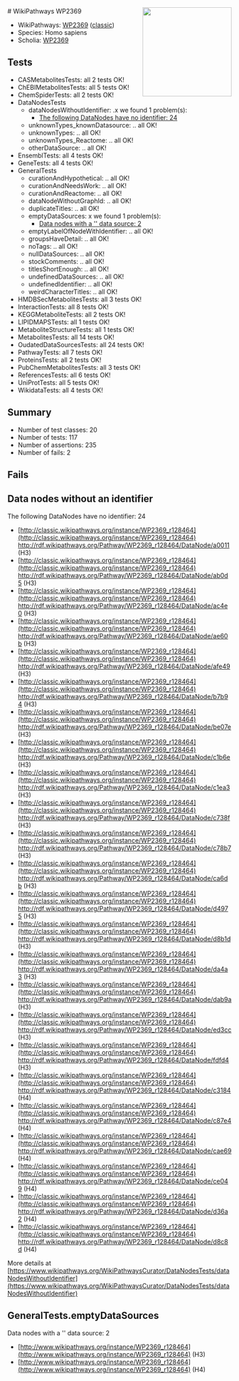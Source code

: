 <img style="float: right; width: 200px" src="https://upload.wikimedia.org/wikipedia/commons/thumb/8/83/Wplogo_with_text_500.png/640px-Wplogo_with_text_500.png" />
# WikiPathways WP2369

* WikiPathways: [WP2369](https://wikipathways.org/pathways/WP2369) ([classic](https://classic.wikipathways.org/instance/WP2369))
* Species: Homo sapiens
* Scholia: [WP2369](https://scholia.toolforge.org/wikipathways/WP2369)
## Tests
* CASMetabolitesTests: all 2 tests OK!
* ChEBIMetabolitesTests: all 5 tests OK!
* ChemSpiderTests: all 2 tests OK!
* DataNodesTests
    * dataNodesWithoutIdentifier: .x we found 1 problem(s):
        * [The following DataNodes have no identifier: 24](#8792c4b3)
    * unknownTypes_knownDatasource: .. all OK!
    * unknownTypes: .. all OK!
    * unknownTypes_Reactome: .. all OK!
    * otherDataSource: .. all OK!
* EnsemblTests: all 4 tests OK!
* GeneTests: all 4 tests OK!
* GeneralTests
    * curationAndHypothetical: .. all OK!
    * curationAndNeedsWork: .. all OK!
    * curationAndReactome: .. all OK!
    * dataNodeWithoutGraphId: .. all OK!
    * duplicateTitles: .. all OK!
    * emptyDataSources: x we found 1 problem(s):
        * [Data nodes with a '' data source: 2](#3d121fcd)
    * emptyLabelOfNodeWithIdentifier: .. all OK!
    * groupsHaveDetail: .. all OK!
    * noTags: .. all OK!
    * nullDataSources: .. all OK!
    * stockComments: .. all OK!
    * titlesShortEnough: .. all OK!
    * undefinedDataSources: .. all OK!
    * undefinedIdentifier: .. all OK!
    * weirdCharacterTitles: .. all OK!
* HMDBSecMetabolitesTests: all 3 tests OK!
* InteractionTests: all 8 tests OK!
* KEGGMetaboliteTests: all 2 tests OK!
* LIPIDMAPSTests: all 1 tests OK!
* MetaboliteStructureTests: all 1 tests OK!
* MetabolitesTests: all 14 tests OK!
* OudatedDataSourcesTests: all 24 tests OK!
* PathwayTests: all 7 tests OK!
* ProteinsTests: all 2 tests OK!
* PubChemMetabolitesTests: all 3 tests OK!
* ReferencesTests: all 6 tests OK!
* UniProtTests: all 5 tests OK!
* WikidataTests: all 4 tests OK!


## Summary

* Number of test classes: 20
* Number of tests: 117
* Number of assertions: 235
* Number of fails: 2

## Fails

<a name="8792c4b3" />

## Data nodes without an identifier

The following DataNodes have no identifier: 24

* [http://classic.wikipathways.org/instance/WP2369_r128464](http://classic.wikipathways.org/instance/WP2369_r128464) http://rdf.wikipathways.org/Pathway/WP2369_r128464/DataNode/a0011 (H3)
* [http://classic.wikipathways.org/instance/WP2369_r128464](http://classic.wikipathways.org/instance/WP2369_r128464) http://rdf.wikipathways.org/Pathway/WP2369_r128464/DataNode/ab0d5 (H3)
* [http://classic.wikipathways.org/instance/WP2369_r128464](http://classic.wikipathways.org/instance/WP2369_r128464) http://rdf.wikipathways.org/Pathway/WP2369_r128464/DataNode/ac4e0 (H3)
* [http://classic.wikipathways.org/instance/WP2369_r128464](http://classic.wikipathways.org/instance/WP2369_r128464) http://rdf.wikipathways.org/Pathway/WP2369_r128464/DataNode/ae60b (H3)
* [http://classic.wikipathways.org/instance/WP2369_r128464](http://classic.wikipathways.org/instance/WP2369_r128464) http://rdf.wikipathways.org/Pathway/WP2369_r128464/DataNode/afe49 (H3)
* [http://classic.wikipathways.org/instance/WP2369_r128464](http://classic.wikipathways.org/instance/WP2369_r128464) http://rdf.wikipathways.org/Pathway/WP2369_r128464/DataNode/b7b94 (H3)
* [http://classic.wikipathways.org/instance/WP2369_r128464](http://classic.wikipathways.org/instance/WP2369_r128464) http://rdf.wikipathways.org/Pathway/WP2369_r128464/DataNode/be07e (H3)
* [http://classic.wikipathways.org/instance/WP2369_r128464](http://classic.wikipathways.org/instance/WP2369_r128464) http://rdf.wikipathways.org/Pathway/WP2369_r128464/DataNode/c1b6e (H3)
* [http://classic.wikipathways.org/instance/WP2369_r128464](http://classic.wikipathways.org/instance/WP2369_r128464) http://rdf.wikipathways.org/Pathway/WP2369_r128464/DataNode/c1ea3 (H3)
* [http://classic.wikipathways.org/instance/WP2369_r128464](http://classic.wikipathways.org/instance/WP2369_r128464) http://rdf.wikipathways.org/Pathway/WP2369_r128464/DataNode/c738f (H3)
* [http://classic.wikipathways.org/instance/WP2369_r128464](http://classic.wikipathways.org/instance/WP2369_r128464) http://rdf.wikipathways.org/Pathway/WP2369_r128464/DataNode/c78b7 (H3)
* [http://classic.wikipathways.org/instance/WP2369_r128464](http://classic.wikipathways.org/instance/WP2369_r128464) http://rdf.wikipathways.org/Pathway/WP2369_r128464/DataNode/ca6db (H3)
* [http://classic.wikipathways.org/instance/WP2369_r128464](http://classic.wikipathways.org/instance/WP2369_r128464) http://rdf.wikipathways.org/Pathway/WP2369_r128464/DataNode/d4975 (H3)
* [http://classic.wikipathways.org/instance/WP2369_r128464](http://classic.wikipathways.org/instance/WP2369_r128464) http://rdf.wikipathways.org/Pathway/WP2369_r128464/DataNode/d8b1d (H3)
* [http://classic.wikipathways.org/instance/WP2369_r128464](http://classic.wikipathways.org/instance/WP2369_r128464) http://rdf.wikipathways.org/Pathway/WP2369_r128464/DataNode/da4a3 (H3)
* [http://classic.wikipathways.org/instance/WP2369_r128464](http://classic.wikipathways.org/instance/WP2369_r128464) http://rdf.wikipathways.org/Pathway/WP2369_r128464/DataNode/dab9a (H3)
* [http://classic.wikipathways.org/instance/WP2369_r128464](http://classic.wikipathways.org/instance/WP2369_r128464) http://rdf.wikipathways.org/Pathway/WP2369_r128464/DataNode/ed3cc (H3)
* [http://classic.wikipathways.org/instance/WP2369_r128464](http://classic.wikipathways.org/instance/WP2369_r128464) http://rdf.wikipathways.org/Pathway/WP2369_r128464/DataNode/fdfd4 (H3)
* [http://classic.wikipathways.org/instance/WP2369_r128464](http://classic.wikipathways.org/instance/WP2369_r128464) http://rdf.wikipathways.org/Pathway/WP2369_r128464/DataNode/c3184 (H4)
* [http://classic.wikipathways.org/instance/WP2369_r128464](http://classic.wikipathways.org/instance/WP2369_r128464) http://rdf.wikipathways.org/Pathway/WP2369_r128464/DataNode/c87e4 (H4)
* [http://classic.wikipathways.org/instance/WP2369_r128464](http://classic.wikipathways.org/instance/WP2369_r128464) http://rdf.wikipathways.org/Pathway/WP2369_r128464/DataNode/cae69 (H4)
* [http://classic.wikipathways.org/instance/WP2369_r128464](http://classic.wikipathways.org/instance/WP2369_r128464) http://rdf.wikipathways.org/Pathway/WP2369_r128464/DataNode/ce049 (H4)
* [http://classic.wikipathways.org/instance/WP2369_r128464](http://classic.wikipathways.org/instance/WP2369_r128464) http://rdf.wikipathways.org/Pathway/WP2369_r128464/DataNode/d36a2 (H4)
* [http://classic.wikipathways.org/instance/WP2369_r128464](http://classic.wikipathways.org/instance/WP2369_r128464) http://rdf.wikipathways.org/Pathway/WP2369_r128464/DataNode/d8c8d (H4)


More details at [https://www.wikipathways.org/WikiPathwaysCurator/DataNodesTests/dataNodesWithoutIdentifier](https://www.wikipathways.org/WikiPathwaysCurator/DataNodesTests/dataNodesWithoutIdentifier)

<a name="3d121fcd" />

## GeneralTests.emptyDataSources

Data nodes with a '' data source: 2

* [http://www.wikipathways.org/instance/WP2369_r128464](http://www.wikipathways.org/instance/WP2369_r128464) (H3)
* [http://www.wikipathways.org/instance/WP2369_r128464](http://www.wikipathways.org/instance/WP2369_r128464) (H4)


